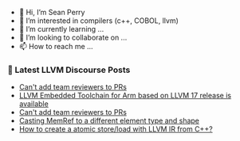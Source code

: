 - 👋 Hi, I’m Sean Perry
- 👀 I’m interested in compilers (c++, COBOL, llvm)
- 🌱 I’m currently learning ...
- 💞️ I’m looking to collaborate on ...
- 📫 How to reach me ...

<!---
s66perry/s66perry is a ✨ special ✨ repository because its `README.md` (this file) appears on your GitHub profile.
You can click the Preview link to take a look at your changes.
--->
### 📕 Latest LLVM Discourse Posts

<!-- DISCOURSE-LLVM:START -->
- [Can&#39;t add team reviewers to PRs](https://discourse.llvm.org/t/cant-add-team-reviewers-to-prs/73862#post_2)
- [LLVM Embedded Toolchain for Arm based on LLVM 17 release is available](https://discourse.llvm.org/t/llvm-embedded-toolchain-for-arm-based-on-llvm-17-release-is-available/73863#post_1)
- [Can&#39;t add team reviewers to PRs](https://discourse.llvm.org/t/cant-add-team-reviewers-to-prs/73862#post_1)
- [Casting MemRef to a different element type and shape](https://discourse.llvm.org/t/casting-memref-to-a-different-element-type-and-shape/73861#post_1)
- [How to create a atomic store/load with LLVM IR from C++?](https://discourse.llvm.org/t/how-to-create-a-atomic-store-load-with-llvm-ir-from-c/73858#post_2)
<!-- DISCOURSE-LLVM:END -->
